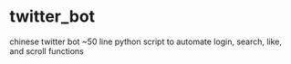 # twitter_bot
chinese twitter bot
~50 line python script to automate login, search, like, and scroll functions
